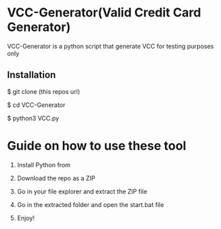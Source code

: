 # VCC-Generator(Valid Credit Card Generator) 
VCC-Generator is a python script that generate VCC for testing purposes only<br>       
   
  
<h2>Installation</h2> 
  
<p>$ git clone (this repos url)</p>  
<p>$ cd VCC-Generator</p>    
<p>$ python3 VCC.py</p>     
    
# Guide on how to use these tool     
  
1. Install Python from 
   
2. Download the repo as a ZIP     
  
3. Go in your file explorer and extract the ZIP file     
      
4. Go in the extracted folder and open the start.bat file   
   
5. Enjoy!